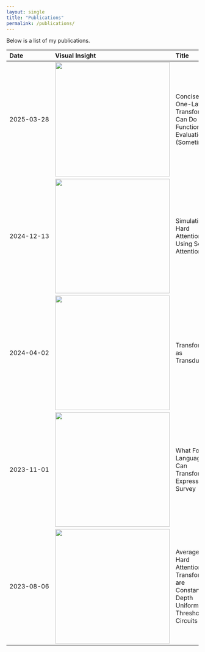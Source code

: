 ```yaml
---
layout: single
title: "Publications"
permalink: /publications/
---
```


Below is a list of my publications.

<table style="width: 100%; table-layout: auto; border-collapse: collapse;">
  <thead>
    <tr>
      <th style="text-align: left; white-space: nowrap;">Date</th>
      <th style="text-align: left;">Visual Insight</th>
      <th style="text-align: left;">Title</th>
      <th style="text-align: left;">Authors</th>
      <th style="text-align: left; white-space: nowrap;">Link</th>
    </tr>
  </thead>
  <tbody>
    <tr>
      <td style="white-space: nowrap;">2025-03-28</td>
      <td><img src="/assets/publications/transformer_function_eval.jpg" onerror="this.src='error.jpg';this.onerror='';" width="300"></td>
      <td>Concise One-Layer Transformers Can Do Function Evaluation (Sometimes)</td>
      <td><strong>Lena Strobl</strong>, Dana Angluin, Robert Frank</td>
      <td><a href="https://arxiv.org/abs/2503.22076">arXiv</a></td>
    </tr>
    <tr>
      <td style="white-space: nowrap;">2024-12-13</td>
      <td><img src="/assets/publications/simulating_hard_attention.jpg" onerror="this.src='error.jpg';this.onerror='';" width="300"></td>
      <td>Simulating Hard Attention Using Soft Attention</td>
      <td>Andy J Yang, <strong>Lena Strobl</strong>, David Chiang, Dana Angluin</td>
      <td><a href="https://arxiv.org/abs/2412.09925">arXiv</a></td>
    </tr>
    <tr>
      <td style="white-space: nowrap;">2024-04-02</td>
      <td><img src="/assets/publications/transformers_as_transducers.jpg" onerror="this.src='error.jpg';this.onerror='';" width="300"></td>
      <td>Transformers as Transducers</td>
      <td><strong>Lena Strobl</strong>, Dana Angluin, David Chiang, Jon Rawski, Ashish Sabharwal</td>
      <td><a href="https://arxiv.org/abs/2404.02040">arXiv</a></td>
    </tr>
    <tr>
      <td style="white-space: nowrap;">2023-11-01</td>
      <td><img src="/assets/publications/formal_languages_transformers.jpg" onerror="this.src='error.jpg';this.onerror='';" width="300"></td>
      <td>What Formal Languages Can Transformers Express? A Survey</td>
      <td><strong>Lena Strobl</strong>, Will Merrill, Gail Weiss, David Chiang, Dana Angluin</td>
      <td><a href="https://arxiv.org/abs/2311.00208">arXiv</a></td>
    </tr>
    <tr>
      <td style="white-space: nowrap;">2023-08-06</td>
      <td><img src="/assets/publications/average_hard_attention.jpg" onerror="this.src='error.jpg';this.onerror='';" width="300"></td>
      <td>Average-Hard Attention Transformers are Constant-Depth Uniform Threshold Circuits</td>
      <td><strong>Lena Strobl</strong></td>
      <td><a href="https://arxiv.org/abs/2308.03212">arXiv</a></td>
    </tr>
  </tbody>
</table>
